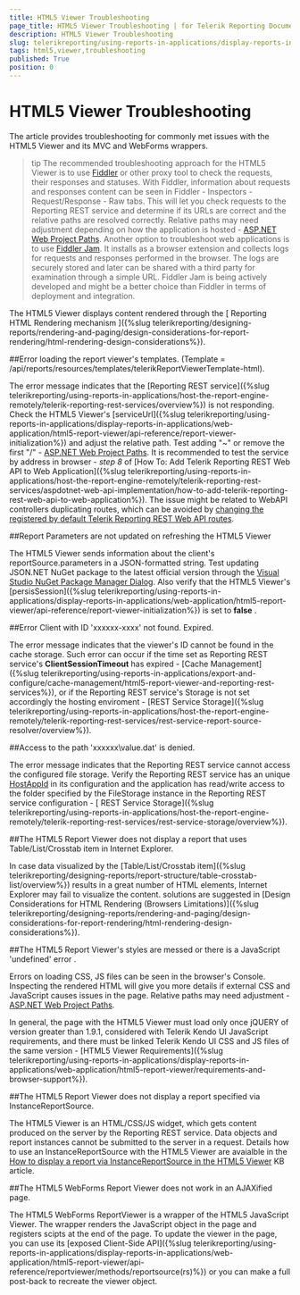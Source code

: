 ```yaml
---
title: HTML5 Viewer Troubleshooting
page_title: HTML5 Viewer Troubleshooting | for Telerik Reporting Documentation
description: HTML5 Viewer Troubleshooting
slug: telerikreporting/using-reports-in-applications/display-reports-in-applications/web-application/troubleshooting/html5-viewer-troubleshooting
tags: html5,viewer,troubleshooting
published: True
position: 0
---
```


# HTML5 Viewer Troubleshooting



The article provides troubleshooting for commonly met issues with the HTML5 Viewer and its MVC and WebForms wrappers.

>tip The recommended troubleshooting approach for the HTML5 Viewer is to use            [Fiddler](http://www.telerik.com/fiddler) or other proxy tool to check the requests, their responses and statuses.            With Fiddler, information about requests and responses content can be seen in Fiddler - Inspectors - Request/Response - Raw tabs.            This will let you check requests to the Reporting REST service and determine if its URLs are correct and the relative paths are resolved correctly.           Relative paths may need adjustment depending on how the application is hosted - [ASP.NET Web Project Paths](https://msdn.microsoft.com/en-us/library/ms178116.aspx).         Another option to troubleshoot web applications is to use           [Fiddler Jam](http://www.telerik.com/fiddler). It installs as a browser extension and collects logs for requests and responses performed in the browser.           The logs are securely stored and later can be shared with a third party for examination through a simple URL.           Fiddler Jam is being actively developed and might be a better choice than Fiddler in terms of deployment and integration.         


The HTML5 Viewer displays content rendered through the [           Reporting HTML Rendering mechanism         ]({%slug telerikreporting/designing-reports/rendering-and-paging/design-considerations-for-report-rendering/html-rendering-design-considerations%}).       

##Error loading the report viewer's templates. (Template = /api/reports/resources/templates/telerikReportViewerTemplate-html).

The error message indicates that the [Reporting REST service]({%slug telerikreporting/using-reports-in-applications/host-the-report-engine-remotely/telerik-reporting-rest-services/overview%}) is not responding.           Check the HTML5 Viewer's [serviceUrl]({%slug telerikreporting/using-reports-in-applications/display-reports-in-applications/web-application/html5-report-viewer/api-reference/report-viewer-initialization%}) and adjust the relative path.           Test adding "~" or remove the first "/" - [ASP.NET Web Project Paths](https://msdn.microsoft.com/en-us/library/ms178116.aspx). It is recommended to test the service by address in browser - *step 8*  of           [How To: Add Telerik Reporting REST Web API to Web Application]({%slug telerikreporting/using-reports-in-applications/host-the-report-engine-remotely/telerik-reporting-rest-services/aspdotnet-web-api-implementation/how-to-add-telerik-reporting-rest-web-api-to-web-application%}).           The issue might be related to WebAPI controllers duplicating routes, which can be avoided by [changing the registered by default Telerik Reporting REST Web API routes](http://www.telerik.com/support/kb/reporting/details/how-to-change-reporting-rest-web-api-routes-registered-by-default).         

##Report Parameters are not updated on refreshing the HTML5 Viewer

The HTML5 Viewer sends information about the client's reportSource.parameters in a JSON-formatted string.           Test updating JSON.NET NuGet package to the latest official version through the [Visual Studio NuGet Package Manager Dialog](https://docs.nuget.org/consume/package-manager-dialog). Also verify that the HTML5 Viewer's [persisSession]({%slug telerikreporting/using-reports-in-applications/display-reports-in-applications/web-application/html5-report-viewer/api-reference/report-viewer-initialization%})           is set to __false__ .         

##Error Client with ID 'xxxxxx-xxxx' not found. Expired.

The error message indicates that the viewer's ID cannot be found in the cache storage.           Such error can occur if the time set as Reporting REST service's __ClientSessionTimeout__  has expired - [Cache Management]({%slug telerikreporting/using-reports-in-applications/export-and-configure/cache-management/html5-report-viewer-and-reporting-rest-services%}),           or if the Reporting REST service's Storage is not set accordingly the hosting enviroment - [REST Service Storage]({%slug telerikreporting/using-reports-in-applications/host-the-report-engine-remotely/telerik-reporting-rest-services/rest-service-report-source-resolver/overview%}).         

##Access to the path 'xxxxxx\value.dat' is denied.

The error message indicates that the Reporting REST service cannot access the configured file storage.           Verify the Reporting REST service has an unique [HostAppId](/reporting/api/Telerik.Reporting.Services.ReportServiceConfiguration#Telerik_Reporting_Services_ReportServiceConfiguration_HostAppId)           in its configuration and the application has read/write access to the folder specified by the FileStorage instance in the Reporting REST service configuration           - [ REST Service Storage]({%slug telerikreporting/using-reports-in-applications/host-the-report-engine-remotely/telerik-reporting-rest-services/rest-service-storage/overview%}).         

##The HTML5 Report Viewer does not display a report that uses Table/List/Crosstab item in Internet Explorer.

In case data visualized by the [Table/List/Crosstab item]({%slug telerikreporting/designing-reports/report-structure/table-crosstab-list/overview%})           results in a great number of HTML elements, Internet Explorer may fail to visualize the content. solutions are suggested in           [Design Considerations for HTML Rendering (Browsers Limitations)]({%slug telerikreporting/designing-reports/rendering-and-paging/design-considerations-for-report-rendering/html-rendering-design-considerations%}).         

##The HTML5 Report Viewer's styles are messed or there is a JavaScript 'undefined' error .

Errors on loading CSS, JS files can be seen in the browser's Console.           Inspecting the rendered HTML will give you more details if external CSS and JavaScript causes issues in the page.           Relative paths may need adjustment - [ASP.NET Web Project Paths](https://msdn.microsoft.com/en-us/library/ms178116.aspx).         

In general, the page with the HTML5 Viewer must load only once jQUERY of version greater than 1.9.1,           considered with Telerik Kendo UI JavaScript requirements, and there must be linked Telerik Kendo UI CSS           and JS files of the same version - [HTML5 Viewer Requirements]({%slug telerikreporting/using-reports-in-applications/display-reports-in-applications/web-application/html5-report-viewer/requirements-and-browser-support%}).         

##The HTML5 Report Viewer does not display a report specified via InstanceReportSource.

The HTML5 Viewer is an HTML/CSS/JS widget, which gets content produced on the server by the Reporting REST service.           Data objects and report instances cannot be submitted to the server in a request.           Details how to use an InstanceReportSource with the HTML5 Viewer are avaialble in the [How to display a report via InstanceReportSource in the HTML5 Viewer](http://www.telerik.com/support/kb/reporting/details/how-to-display-a-report-via-instancereportsource-in-the-html5-viewer) KB article.         

##The HTML5 WebForms Report Viewer does not work in an AJAXified page.

The HTML5 WebForms ReportViewer is a wrapper of the HTML5 JavaScript Viewer.           The wrapper renders the JavaScript object in the page and registers scipts at the end of the page.           To update the viewer in the page, you can use its [exposed Client-Side API]({%slug telerikreporting/using-reports-in-applications/display-reports-in-applications/web-application/html5-report-viewer/api-reference/reportviewer/methods/reportsource(rs)%})           or you can make a full post-back to recreate the viewer object.         
